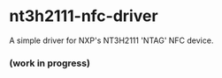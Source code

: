 # nt3h2111-nfc-driver
A simple driver for NXP's NT3H2111 'NTAG' NFC device.

### (work in progress)
